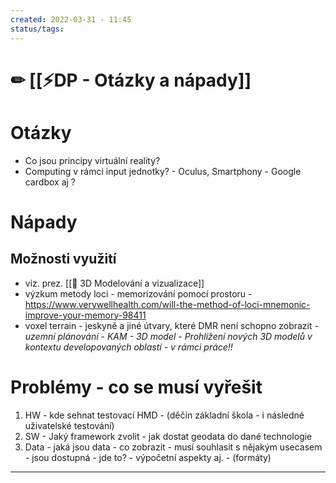 ```yaml
---
created: 2022-03-31 - 11:45
status/tags:
---
```

# ✏ [[⚡DP - Otázky a nápady]]

# Otázky
- Co jsou principy virtuální reality?
- Computing v rámci input jednotky? - Oculus, Smartphony - Google cardbox aj ?


# Nápady
## Možnosti využití
- viz. prez. [[📒 3D Modelování a vizualizace]]
- výzkum metody loci - memorizování pomocí prostoru - https://www.verywellhealth.com/will-the-method-of-loci-mnemonic-improve-your-memory-98411
- voxel terrain - jeskyně a jiné útvary, které DMR není schopno zobrazit
*- uzemní plánování - KAM - 3D model - Prohlížení nových 3D modelů v kontextu developovaných oblastí - v rámci práce!!* 


# Problémy - co se musí vyřešit
1) HW - kde sehnat testovací HMD - (děčín základní škola - i následné uživatelské testování)
2) SW - Jaký framework zvolit - jak dostat geodata do dané technologie
3) Data - jaká jsou data - co zobrazit - musí souhlasit s nějakým usecasem - jsou dostupná - jde to? - výpočetní aspekty aj. - (formáty)



---
